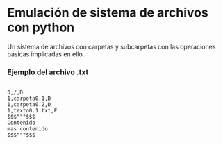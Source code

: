# Emulación de sistema de archivos con python
Un sistema de archivos con carpetas y subcarpetas con las operaciones básicas implicadas en ello.

### Ejemplo del archivo .txt
<pre><code>
0,/,D
1,carpeta0.1,D
1,carpeta0.2,D
1,texto0.1.txt,F
$$$"""$$$
Contenido
mas contenido
$$$"""$$$
</code></pre>


